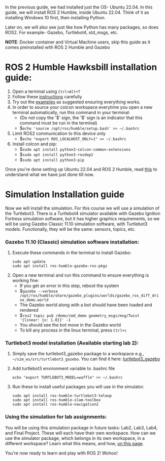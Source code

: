 In the previous guide, we had installed just the OS- Ubuntu 22.04. In this guide, we will install ROS 2 Humble, inside Ubuntu 22.04. Think of it as installing Windows 10 first, then installing Python.

Later on, we will also see just like how Python has many packages, so does ROS2. For example- Gazebo, Turtlebot4, std_msgs, etc.

**NOTE**: Docker container and Virtual Machine users, skip this guide as it comes preinstalled with ROS 2 Humble and Gazebo

# ROS 2 Humble Hawksbill installation guide:
1. Open a terminal using `Ctrl+Alt+T`
1. Follow these [instructions](https://docs.ros.org/en/humble/Installation/Ubuntu-Install-Debians.html) carefully
1. Try out the [examples](https://docs.ros.org/en/humble/Installation/Ubuntu-Install-Debians.html#try-some-examples) as suggested ensuring everything works.
1. In order to source your colcon workspace everytime you open a new terminal automatically, run this command in your terminal:
    * (Do not copy the '\$' sign, the '\$' sign is an indicator that this command must be run in the terminal)
    * $`echo 'source /opt/ros/humble/setup.bash' >> ~/.bashrc`
1. Limit ROS2 communication to this device only
    * $`echo "export ROS_LOCALHOST_ONLY=1" >> ~/.bashrc`
1. Install colcon and pip:
    * $`sudo apt install python3-colcon-common-extensions`
    * $`sudo apt install python3-rosdep2`
    * $`sudo apt install python3-pip`

Once you're done setting up Ubuntu 22.04 and ROS 2 Humble, read [this](https://github.com/naslab-projects/ME597-Fall2024/blob/main/0-Setup/Resources/Software_pkg_%26_OS.md) to understand what we have just done till now. 

# Simulation Installation guide
Now we will install the simulation. For this course we will use a simulation of the Turtlebot3. There is a Turtlebot4 simulator available with Gazebo Ignition Fortress simulation software, but it has higher graphics requirements, so we will be using Gazebo Classic 11.10 simulation software, with Turtlebot3 models. Functionally, they will be the same: sensors, topics, etc.

### Gazebo 11.10 (Classic) simulation software installation:
1. Execute these commands in the terminal to install Gazebo:
    ```
    sudo apt update
    sudo apt install ros-humble-gazebo-ros-pkgs
    ```
1. Open a new terminal and run this command to ensure everything is working fine:
    * If you get an error in this step, reboot the system
    * $`gazebo --verbose /opt/ros/humble/share/gazebo_plugins/worlds/gazebo_ros_diff_drive_demo.world`
    * The Gazebo world along with a bot should have been loaded and rendered
    * $`ros2 topic pub /demo/cmd_demo geometry_msgs/msg/Twist '{linear: {x: 1.0}}' -1`
    * You should see the bot move in the Gazebo world
    * To kill any process in the linux terminal, press `Ctrl+c`


### Turtlebot3 model installation (Available starting lab 2):

1. Simply save the turtlebot3_gazebo package to a workspace e.g., `~/sim_ws/src/turtlebot3_gazebo`.  You can find it here: [turtlebot3_gazebo](https://github.com/naslab-projects/ME597_Final_project_pkgs_ros2)

3. Add turtlebot3 environment variable to .bashrc file
    ```
    echo "export TURTLEBOT3_MODEL=waffle" >> ~/.bashrc
    ```
2. Run these to install useful packages you will use in the simulator.
    ```
    sudo apt install ros-humble-turtlebot3-teleop
    sudo apt install ros-humble-slam-toolbox
    sudo apt install ros-humble-navigation2
    ```

### Using the simulation for lab assignments:
You will be using this simulation package in future tasks: Lab2, Lab3, Lab4, and Final Project. These will each have their own workspace. How can we use the simulator package, which belongs in its own workspace, in a different workspace? Learn what this means, and how, [on this page](https://github.com/naslab-projects/ME597-Fall2024/blob/main/1-ROS_2_Basics/4-ROS_2_workspaces.md).


You're now ready to learn and play with ROS 2! Wohoo!
